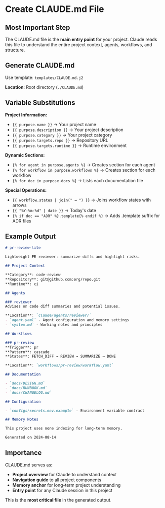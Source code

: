 # Create CLAUDE.md File

## Most Important Step

The CLAUDE.md file is the **main entry point** for your project. Claude reads this file to understand the entire project context, agents, workflows, and structure.

## Generate CLAUDE.md

Use template: `templates/CLAUDE.md.j2`

**Location**: Root directory (`./CLAUDE.md`)

## Variable Substitutions

**Project Information:**
- `{{ purpose.name }}` → Your project name
- `{{ purpose.description }}` → Your project description
- `{{ purpose.category }}` → Your project category
- `{{ purpose.targets.repo }}` → Repository URL
- `{{ purpose.targets.runtime }}` → Runtime environment

**Dynamic Sections:**
- `{% for agent in purpose.agents %}` → Creates section for each agent
- `{% for workflow in purpose.workflows %}` → Creates section for each workflow  
- `{% for doc in purpose.docs %}` → Lists each documentation file

**Special Operations:**
- `{{ workflow.states | join(" → ") }}` → Joins workflow states with arrows
- `{{ "%Y-%m-%d" | date }}` → Today's date
- `{% if doc == "ADR" %}.template{% endif %}` → Adds .template suffix for ADR files

## Example Output

```markdown
# pr-review-lite

Lightweight PR reviewer: summarize diffs and highlight risks.

## Project Context

**Category**: code-review  
**Repository**: git@github.com:org/repo.git  
**Runtime**: ci

## Agents

### reviewer
Advises on code diff summaries and potential issues.

**Location**: `claude/agents/reviewer/`
- `agent.yaml` - Agent configuration and memory settings
- `system.md` - Working notes and principles

## Workflows

### pr-review
**Trigger**: pr  
**Pattern**: cascade  
**States**: FETCH_DIFF → REVIEW → SUMMARIZE → DONE

**Location**: `workflows/pr-review/workflow.yaml`

## Documentation

- `docs/DESIGN.md`
- `docs/RUNBOOK.md`
- `docs/CHANGELOG.md`

## Configuration

- `configs/secrets.env.example` - Environment variable contract

## Memory Notes

This project uses none indexing for long-term memory.

Generated on 2024-08-14
```

## Importance

CLAUDE.md serves as:
- **Project overview** for Claude to understand context
- **Navigation guide** to all project components
- **Memory anchor** for long-term project understanding
- **Entry point** for any Claude session in this project

This is the **most critical file** in the generated output.